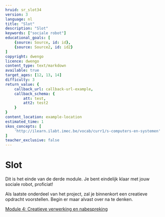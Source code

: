```yaml
---
hruid: sr_slot34
version: 3
language: nl
title: "Slot"
description: "Slot"
keywords: ["sociale robot"]
educational_goals: [
    {source: Source, id: id}, 
    {source: Source2, id: id2}
]
copyright: dwengo
licence: dwengo
content_type: text/markdown
available: true
target_ages: [12, 13, 14]
difficulty: 3
return_value: {
    callback_url: callback-url-example,
    callback_schema: {
        att: test,
        att2: test2
    }
}
content_location: example-location
estimated_time: 1
skos_concepts: [
    'http://ilearn.ilabt.imec.be/vocab/curr1/s-computers-en-systemen'
]
teacher_exclusive: false
---
```


# Slot

Dit is het einde van de derde module. Je bent eindelijk klaar met jouw sociale robot, proficiat!

Als laatste onderdeel van het project, zal je binnenkort een creatieve opdracht voorstellen. Begin er maar alvast over na te denken.

[Module 4: Creatieve verwerking en nabespreking](https://www.dwengo.org/socialerobot4 "Module 4")  
